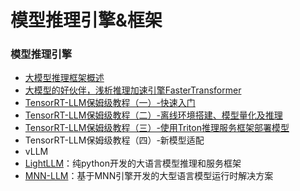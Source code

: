 # 模型推理引擎&框架
### 模型推理引擎

*   [大模型推理框架概述](https://www.zhihu.com/question/625415776/answer/3243562246)
*   [大模型的好伙伴，浅析推理加速引擎FasterTransformer](https://zhuanlan.zhihu.com/p/626008090)
*   [TensorRT-LLM保姆级教程（一）-快速入门](https://zhuanlan.zhihu.com/p/666849728)
*   [TensorRT-LLM保姆级教程（二）-离线环境搭建、模型量化及推理](https://zhuanlan.zhihu.com/p/667572720)
*   [TensorRT-LLM保姆级教程（三）-使用Triton推理服务框架部署模型](https://juejin.cn/post/7398122968200593419)
*   TensorRT-LLM保姆级教程（四）-新模型适配
*   vLLM
*   [LightLLM](https://github.com/ModelTC/lightllm)：纯python开发的大语言模型推理和服务框架
*   [MNN-LLM](https://github.com/alibaba/MNN)：基于MNN引擎开发的大型语言模型运行时解决方案